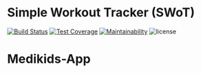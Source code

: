 # Simple Workout Tracker (SWoT)

[![Build Status](https://travis-ci.org/jpdillingham/SWoT.svg?branch=master)](https://travis-ci.org/jpdillingham/SWoT/branches)
[![Test Coverage](https://api.codeclimate.com/v1/badges/83e477fdc50a87cde255/test_coverage)](https://codeclimate.com/github/jpdillingham/SWoT/test_coverage)
[![Maintainability](https://api.codeclimate.com/v1/badges/83e477fdc50a87cde255/maintainability)](https://codeclimate.com/github/jpdillingham/SWoT/maintainability)
![license](https://img.shields.io/github/license/jpdillingham/SWoT.svg)


# Medikids-App

